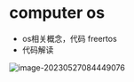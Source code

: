 # computer os

- os相关概念，代码 freertos
- 代码解读



![image-20230527084449076](.\Img\image-20230527084449076.png)